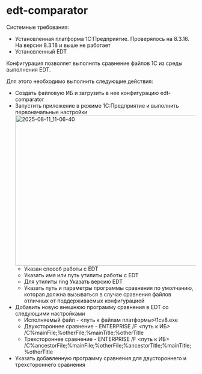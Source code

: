 # edt-comparator

Системные требования:
* Установленная платформа 1С:Предприятие. Проверялось на 8.3.16. На версии 8.3.18 и выше не работает
* Установленный EDT 

Конфигурация позволяет выполнять сравнение файлов 1С из среды выполнения EDT. 

Для этого необходимо выполнить следующие действия:
* Создать файловую ИБ и загрузить в нее конфигурацию edt-comparator
* Запустить приложение в режиме 1С:Предприятие и выполнить первоначальные настройки
  <img width="1213" height="400" alt="2025-08-11_11-06-40" src="https://github.com/user-attachments/assets/3daae91b-fb02-4209-8f14-f3cca252d02d" />
  * Указан способ работы с EDT
  * Указать имя или путь утилиты работы с EDT
  * Для утилиты ring Указать версию EDT
  * Указать путь и параметры программы сравнения по умолчанию, которая должна вызываться в случае сравнения файлов отличных от поддерживаемых конфигурацией
* Добавить новую внешнюю программу сравнения в EDT со следующими настройками
  * Исполняемый файл - <путь к файлам платформы>\1cv8.exe
  * Двухстороннее сравнение - ENTERPRISE /F <путь к ИБ> /C%mainFile;%otherFile;%mainTitle;%otherTitle
  * Трехстороннее сравнение - ENTERPRISE /F <путь к ИБ> /C%ancestorFile;%mainFile;%otherFile;%ancestorTitle;%mainTitle;%otherTitle
* Указать добавленную программу сравнения для двустороннего и трехстороннего сравнения
